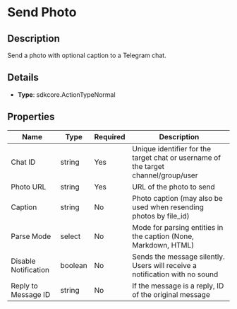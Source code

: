 # Send Photo

## Description

Send a photo with optional caption to a Telegram chat.

## Details

- **Type**: sdkcore.ActionTypeNormal

## Properties

| Name                  | Type    | Required | Description                                                           |
|-----------------------|---------|----------|-----------------------------------------------------------------------|
| Chat ID               | string  | Yes      | Unique identifier for the target chat or username of the target channel/group/user |
| Photo URL             | string  | Yes      | URL of the photo to send                                              |
| Caption               | string  | No       | Photo caption (may also be used when resending photos by file_id)      |
| Parse Mode            | select  | No       | Mode for parsing entities in the caption (None, Markdown, HTML)        |
| Disable Notification  | boolean | No       | Sends the message silently. Users will receive a notification with no sound |
| Reply to Message ID   | string  | No       | If the message is a reply, ID of the original message                 |